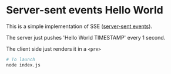 Server-sent events Hello World
======

This is a simple implementation of SSE ([server-sent events](https://developer.mozilla.org/en-US/docs/Web/API/Server-sent_events/Using_server-sent_events)).

The server just pushes 'Hello World TIMESTAMP' every 1 second.

The client side just renders it in a `<pre>`

```sh
# To launch
node index.js
```
